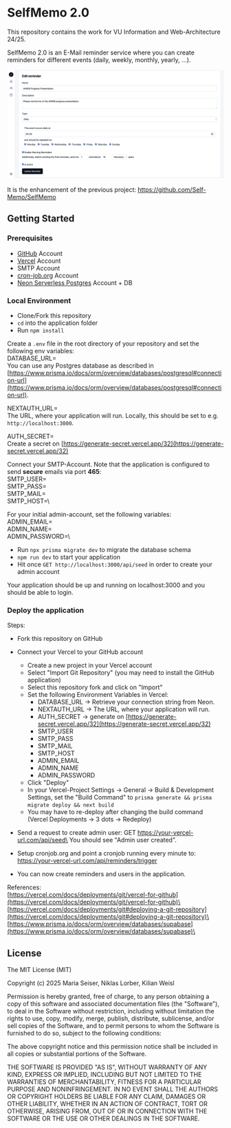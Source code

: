 # SelfMemo 2.0

This repository contains the work for VU Information and Web-Architecture 24/25.

SelfMemo 2.0 is an E-Mail reminder service where you can create reminders for different events (daily, weekly, monthly, yearly, ...).

![SelfMemo 2.0 Screenshot](app-screenshot.png "SelfMemo 2.0 Screenshot")

It is the enhancement of the previous project: https://github.com/Self-Memo/SelfMemo

## Getting Started

### Prerequisites
- [GitHub](https://github.com/) Account
- [Vercel](https://vercel.com/) Account
- SMTP Account
- [cron-job.org](https://cron-job.org/) Account
- [Neon Serverless Postgres](https://neon.tech/) Account + DB

### Local Environment
- Clone/Fork this repository
- ```cd``` into the application folder
- Run ```npm install```

Create a ```.env``` file in the root directory of your repository and set the following env variables:\
DATABASE_URL=\
You can use any Postgres database as described in [https://www.prisma.io/docs/orm/overview/databases/postgresql#connection-url](https://www.prisma.io/docs/orm/overview/databases/postgresql#connection-url).

NEXTAUTH_URL=\
The URL, where your application will run. Locally, this should be set to e.g. ```http://localhost:3000```.

AUTH_SECRET=\
Create a secret on [https://generate-secret.vercel.app/32](https://generate-secret.vercel.app/32)

Connect your SMTP-Account. Note that the application is configured to send **secure** emails via port **465**:\
SMTP_USER=\
SMTP_PASS=\
SMTP_MAIL=\
SMTP_HOST=\

For your initial admin-account, set the following variables:\
ADMIN_EMAIL=\
ADMIN_NAME=\
ADMIN_PASSWORD=\

- Run ```npx prisma migrate dev``` to migrate the database schema
- ```npm run dev``` to start your application
- Hit once ```GET http://localhost:3000/api/seed``` in order to create your admin account

Your application should be up and running on localhost:3000 and you should be able to login.

### Deploy the application

Steps:
- Fork this repository on GitHub
- Connect your Vercel to your GitHub account
  - Create a new project in your Vercel account
  - Select "Import Git Repository" (you may need to install the GitHub application)
  - Select this repository fork and click on "Import"
  - Set the following Environment Variables in Vercel:
    - DATABASE_URL -> Retrieve your connection string from Neon.
    - NEXTAUTH_URL -> The URL, where your application will run.
    - AUTH_SECRET -> generate on [https://generate-secret.vercel.app/32](https://generate-secret.vercel.app/32)
    - SMTP_USER
    - SMTP_PASS
    - SMTP_MAIL
    - SMTP_HOST
    - ADMIN_EMAIL
    - ADMIN_NAME
    - ADMIN_PASSWORD
  - Click "Deploy"
  - In your Vercel-Project Settings -> General -> Build & Development Settings, set the "Build Command" to ```prisma generate && prisma migrate deploy && next build```
  - You may have to re-deploy after changing the build command (Vercel Deployments -> 3 dots -> Redeploy)

- Send a request to create admin user: GET https://your-vercel-url.com/api/seed\
You should see "Admin user created".
- Setup cronjob.org and point a cronjob running every minute to:
https://your-vercel-url.com/api/reminders/trigger
- You can now create reminders and users in the application.

References:\
[https://vercel.com/docs/deployments/git/vercel-for-github](https://vercel.com/docs/deployments/git/vercel-for-github)\
[https://vercel.com/docs/deployments/git#deploying-a-git-repository](https://vercel.com/docs/deployments/git#deploying-a-git-repository)\
[https://www.prisma.io/docs/orm/overview/databases/supabase](https://www.prisma.io/docs/orm/overview/databases/supabase)\

## License
The MIT License (MIT)

Copyright (c) 2025 Maria Seiser, Niklas Lorber, Kilian Weisl

Permission is hereby granted, free of charge, to any person obtaining a copy of this software and associated documentation files (the "Software"), to deal in the Software without restriction, including without limitation the rights to use, copy, modify, merge, publish, distribute, sublicense, and/or sell copies of the Software, and to permit persons to whom the Software is furnished to do so, subject to the following conditions:

The above copyright notice and this permission notice shall be included in all copies or substantial portions of the Software.

THE SOFTWARE IS PROVIDED "AS IS", WITHOUT WARRANTY OF ANY KIND, EXPRESS OR IMPLIED, INCLUDING BUT NOT LIMITED TO THE WARRANTIES OF MERCHANTABILITY, FITNESS FOR A PARTICULAR PURPOSE AND NONINFRINGEMENT. IN NO EVENT SHALL THE AUTHORS OR COPYRIGHT HOLDERS BE LIABLE FOR ANY CLAIM, DAMAGES OR OTHER LIABILITY, WHETHER IN AN ACTION OF CONTRACT, TORT OR OTHERWISE, ARISING FROM, OUT OF OR IN CONNECTION WITH THE SOFTWARE OR THE USE OR OTHER DEALINGS IN THE SOFTWARE.